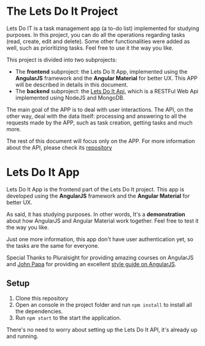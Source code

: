 # The Lets Do It Project

Lets Do IT is a task management app (a to-do list) implemented for studying purposes. In this project, you can do all the operations regarding tasks (read, create, edit and delete). Some other functionalities were added as well, such as prioritizing tasks. Feel free to use it the way you like.

This project is divided into two subprojects:

* The **frontend** subproject: the Lets Do It App, implemented using the **AngularJS** framework and the **Angular Material** for better UX. This APP will be described in details in this document.
* The **backend** subproject: the [Lets Do It Api](https://github.com/coop-code/lets-do-it-api), which is a RESTFul Web Api implemented using NodeJS and MongoDB.

The main goal of the APP is to deal with user interactions.
The API, on the other way, deal with the data itself: processing and answering to all the requests made by the APP, such as task creation, getting tasks and much more.

The rest of this document will focus only on the APP. For more information about the API, please check its [repository](https://github.com/coop-code/lets-do-it-api)

# Lets Do It App

Lets Do It App is the frontend part of the Lets Do It project.
This app is developed using the **AngularJS** framework and the **Angular Material** for better UX.

As said, it has studying purposes. In other words, It's a **demonstration** about how AngularJS and Angular Material work together. Feel free to test it the way you like.

Just one more information, this app don't have user authentication yet, so the tasks are the same for everyone.

Special Thanks to Pluralsight for providing amazing courses on AngularJS and [John Papa](https://github.com/johnpapa) for providing an excellent [style guide on AngularJS](https://github.com/johnpapa/angular-styleguide/blob/master/a1/README.md).

## Setup

1. Clone this repository 
2. Open an console in the project folder and run `npm install` to install all the dependencies.
3. Run `npm start` to the start the application.

There's no need to worry about setting up the Lets Do It API, it's already up and running.
